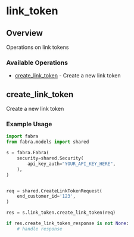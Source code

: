 # link_token

## Overview

Operations on link tokens

### Available Operations

* [create_link_token](#create_link_token) - Create a new link token

## create_link_token

Create a new link token

### Example Usage

```python
import fabra
from fabra.models import shared

s = fabra.Fabra(
    security=shared.Security(
        api_key_auth="YOUR_API_KEY_HERE",
    ),
)


req = shared.CreateLinkTokenRequest(
    end_customer_id='123',
)

res = s.link_token.create_link_token(req)

if res.create_link_token_response is not None:
    # handle response
```
